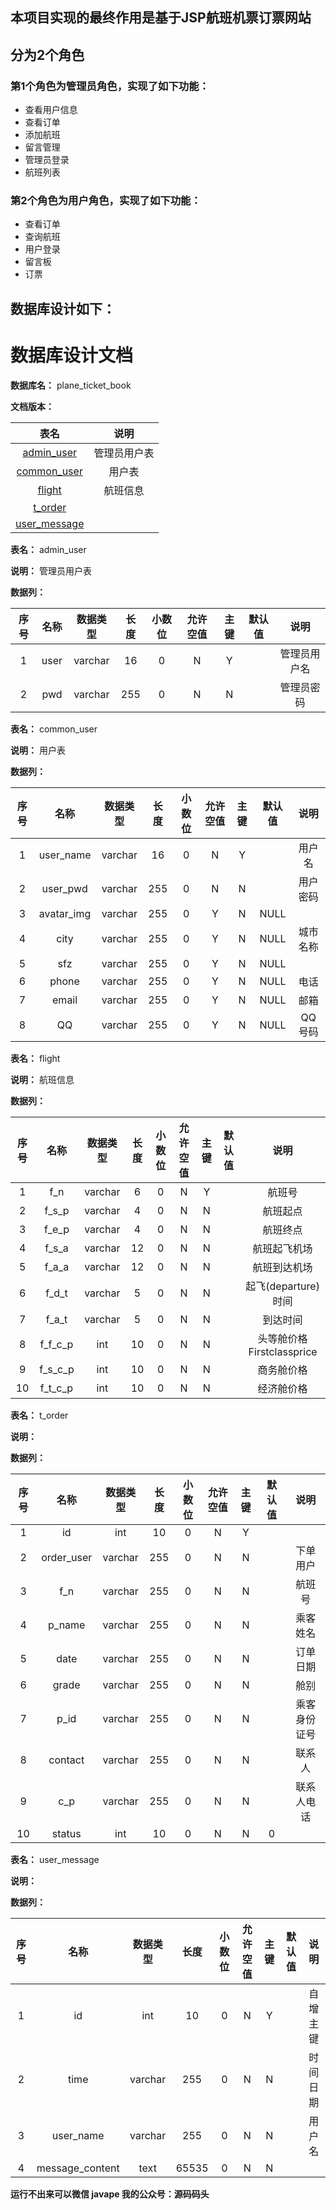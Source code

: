 ## 本项目实现的最终作用是基于JSP航班机票订票网站
## 分为2个角色
### 第1个角色为管理员角色，实现了如下功能：
 - 查看用户信息
 - 查看订单
 - 添加航班
 - 留言管理
 - 管理员登录
 - 航班列表
### 第2个角色为用户角色，实现了如下功能：
 - 查看订单
 - 查询航班
 - 用户登录
 - 留言板
 - 订票
## 数据库设计如下：
# 数据库设计文档

**数据库名：** plane_ticket_book

**文档版本：** 


| 表名                  | 说明       |
| :---: | :---: |
| [admin_user](#admin_user) | 管理员用户表 |
| [common_user](#common_user) | 用户表 |
| [flight](#flight) | 航班信息 |
| [t_order](#t_order) |  |
| [user_message](#user_message) |  |

**表名：** <a id="admin_user">admin_user</a>

**说明：** 管理员用户表

**数据列：**

| 序号 | 名称 | 数据类型 |  长度  | 小数位 | 允许空值 | 主键 | 默认值 | 说明 |
| :---: | :---: | :---: | :---: | :---: | :---: | :---: | :---: | :---: |
|  1   | user |   varchar   | 16 |   0    |    N     |  Y   |       | 管理员用户名  |
|  2   | pwd |   varchar   | 255 |   0    |    N     |  N   |       | 管理员密码  |

**表名：** <a id="common_user">common_user</a>

**说明：** 用户表

**数据列：**

| 序号 | 名称 | 数据类型 |  长度  | 小数位 | 允许空值 | 主键 | 默认值 | 说明 |
| :---: | :---: | :---: | :---: | :---: | :---: | :---: | :---: | :---: |
|  1   | user_name |   varchar   | 16 |   0    |    N     |  Y   |       | 用户名  |
|  2   | user_pwd |   varchar   | 255 |   0    |    N     |  N   |       | 用户密码  |
|  3   | avatar_img |   varchar   | 255 |   0    |    Y     |  N   |   NULL    |   |
|  4   | city |   varchar   | 255 |   0    |    Y     |  N   |   NULL    | 城市名称  |
|  5   | sfz |   varchar   | 255 |   0    |    Y     |  N   |   NULL    |   |
|  6   | phone |   varchar   | 255 |   0    |    Y     |  N   |   NULL    | 电话  |
|  7   | email |   varchar   | 255 |   0    |    Y     |  N   |   NULL    | 邮箱  |
|  8   | QQ |   varchar   | 255 |   0    |    Y     |  N   |   NULL    | QQ号码  |

**表名：** <a id="flight">flight</a>

**说明：** 航班信息

**数据列：**

| 序号 | 名称 | 数据类型 |  长度  | 小数位 | 允许空值 | 主键 | 默认值 | 说明 |
| :---: | :---: | :---: | :---: | :---: | :---: | :---: | :---: | :---: |
|  1   | f_n |   varchar   | 6 |   0    |    N     |  Y   |       | 航班号  |
|  2   | f_s_p |   varchar   | 4 |   0    |    N     |  N   |       | 航班起点  |
|  3   | f_e_p |   varchar   | 4 |   0    |    N     |  N   |       | 航班终点  |
|  4   | f_s_a |   varchar   | 12 |   0    |    N     |  N   |       | 航班起飞机场  |
|  5   | f_a_a |   varchar   | 12 |   0    |    N     |  N   |       | 航班到达机场  |
|  6   | f_d_t |   varchar   | 5 |   0    |    N     |  N   |       | 起飞(departure)时间  |
|  7   | f_a_t |   varchar   | 5 |   0    |    N     |  N   |       | 到达时间  |
|  8   | f_f_c_p |   int   | 10 |   0    |    N     |  N   |       | 头等舱价格Firstclassprice  |
|  9   | f_s_c_p |   int   | 10 |   0    |    N     |  N   |       | 商务舱价格  |
|  10   | f_t_c_p |   int   | 10 |   0    |    N     |  N   |       | 经济舱价格  |

**表名：** <a id="t_order">t_order</a>

**说明：** 

**数据列：**

| 序号 | 名称 | 数据类型 |  长度  | 小数位 | 允许空值 | 主键 | 默认值 | 说明 |
| :---: | :---: | :---: | :---: | :---: | :---: | :---: | :---: | :---: |
|  1   | id |   int   | 10 |   0    |    N     |  Y   |       |   |
|  2   | order_user |   varchar   | 255 |   0    |    N     |  N   |       | 下单用户  |
|  3   | f_n |   varchar   | 255 |   0    |    N     |  N   |       | 航班号  |
|  4   | p_name |   varchar   | 255 |   0    |    N     |  N   |       | 乘客姓名  |
|  5   | date |   varchar   | 255 |   0    |    N     |  N   |       | 订单日期  |
|  6   | grade |   varchar   | 255 |   0    |    N     |  N   |       | 舱别  |
|  7   | p_id |   varchar   | 255 |   0    |    N     |  N   |       | 乘客身份证号  |
|  8   | contact |   varchar   | 255 |   0    |    N     |  N   |       | 联系人  |
|  9   | c_p |   varchar   | 255 |   0    |    N     |  N   |       | 联系人电话  |
|  10   | status |   int   | 10 |   0    |    N     |  N   |   0    |   |

**表名：** <a id="user_message">user_message</a>

**说明：** 

**数据列：**

| 序号 | 名称 | 数据类型 |  长度  | 小数位 | 允许空值 | 主键 | 默认值 | 说明 |
| :---: | :---: | :---: | :---: | :---: | :---: | :---: | :---: | :---: |
|  1   | id |   int   | 10 |   0    |    N     |  Y   |       | 自增主键  |
|  2   | time |   varchar   | 255 |   0    |    N     |  N   |       | 时间日期  |
|  3   | user_name |   varchar   | 255 |   0    |    N     |  N   |       | 用户名  |
|  4   | message_content |   text   | 65535 |   0    |    N     |  N   |       |   |

**运行不出来可以微信 javape 我的公众号：源码码头**
